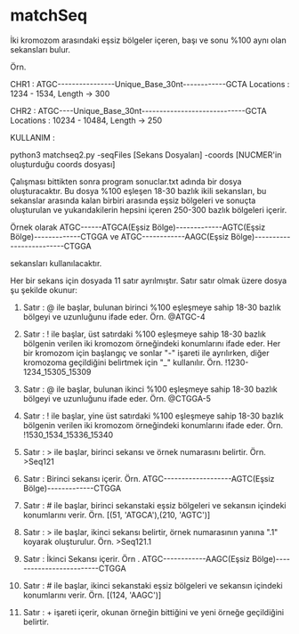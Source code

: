 # matchSeq

İki kromozom arasındaki eşsiz bölgeler içeren, başı ve sonu %100 aynı olan sekansları bulur.

Örn.

CHR1 : ATGC----------------Unique_Base_30nt------------GCTA Locations : 1234 - 1534, Length -> 300 


CHR2 : ATGC----Unique_Base_30nt-----------------------------GCTA Locations : 10234 - 10484, Length -> 250


KULLANIM : 

python3 matchseq2.py -seqFiles [Sekans Dosyaları] -coords [NUCMER'in oluşturduğu coords dosyası]

Çalışması bittikten sonra program sonuclar.txt adında bir dosya oluşturacaktır. Bu dosya %100 eşleşen 18-30 bazlık ikili sekansları, bu sekanslar arasında kalan birbiri arasında eşsiz bölgeleri ve sonuçta oluşturulan ve yukarıdakilerin hepsini içeren 250-300 bazlık bölgeleri içerir.

Örnek olarak ATGC------ATGCA(Eşsiz Bölge)-------------AGTC(Eşsiz Bölge)-------------CTGGA ve
            ATGC------------AAGC(Eşsiz Bölge)-------------------------CTGGA

sekansları kullanılacaktır. 

Her bir sekans için dosyada 11 satır ayrılmıştır. Satır satır olmak üzere dosya şu şekilde okunur:

1. Satır : @ ile başlar, bulunan birinci %100 eşleşmeye sahip 18-30 bazlık bölgeyi ve uzunluğunu ifade eder. Örn. @ATGC-4

2. Satır : ! ile başlar, üst satırdaki %100 eşleşmeye sahip 18-30 bazlık bölgenin verilen iki kromozom örneğindeki konumlarını ifade eder. Her bir kromozom için başlangıç ve sonlar "-" işareti ile ayrılırken, diğer kromozoma geçildiğini belirtmek için "_" kullanılır.  Örn. !1230-1234_15305_15309

3. Satır : @ ile başlar, bulunan ikinci %100 eşleşmeye sahip 18-30 bazlık bölgeyi ve uzunluğunu ifade eder. Örn. @CTGGA-5

4. Satır : ! ile başlar, yine üst satırdaki %100 eşleşmeye sahip 18-30 bazlık bölgenin verilen iki kromozom örneğindeki konumlarını ifade eder. Örn. !1530_1534_15336_15340

5. Satır : > ile başlar, birinci sekansı ve örnek numarasını belirtir. Örn. >Seq121

6. Satır : Birinci sekansı içerir. Örn. ATGC-------------------AGTC(Eşsiz Bölge)-------------CTGGA

7. Satır : # ile başlar, birinci sekanstaki eşsiz bölgeleri ve sekansın içindeki konumlarını verir. Örn. [(51, 'ATGCA'),(210, 'AGTC')]

8. Satır : > ile başlar, ikinci sekansı belirtir, örnek numarasının yanına ".1" koyarak oluşturulur. Örn. >Seq121.1

9. Satır : İkinci Sekansı içerir. Örn .  ATGC------------AAGC(Eşsiz Bölge)-------------------------CTGGA

10. Satır : # ile başlar, ikinci sekanstaki eşsiz bölgeleri ve sekansın içindeki konumlarını verir. Örn. [(124, 'AAGC')]

11. Satır : + işareti içerir, okunan örneğin bittiğini ve yeni örneğe geçildiğini belirtir.